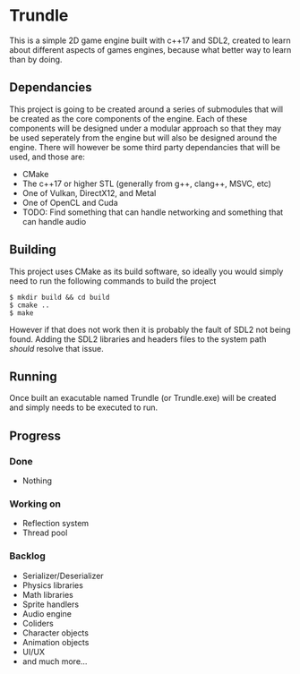 # Trundle
This is a simple 2D game engine built with c++17 and SDL2, created to learn about different aspects of games engines, because what better way to learn than by doing.

## Dependancies
This project is going to be created around a series of submodules that will be created as the core components of the engine. Each of these components will be designed under a modular approach so that they may be used seperately from the engine but will also be designed around the engine.
There will however be some third party dependancies that will be used, and those are:
* CMake
* The c++17 or higher STL (generally from g++, clang++, MSVC, etc)
* One of Vulkan, DirectX12, and Metal
* One of OpenCL and Cuda
* TODO: Find something that can handle networking and something that can handle audio

## Building
This project uses CMake as its build software, so ideally you would simply need to run the following commands to build the project
```
$ mkdir build && cd build
$ cmake ..
$ make
```
However if that does not work then it is probably the fault of SDL2 not being found. Adding the SDL2 libraries and headers files to the system path _should_ resolve that issue.

## Running
Once built an exacutable named Trundle (or Trundle.exe) will be created and simply needs to be executed to run.

## Progress
### Done
* Nothing

### Working on
* Reflection system
* Thread pool

### Backlog
* Serializer/Deserializer
* Physics libraries
* Math libraries
* Sprite handlers
* Audio engine
* Coliders
* Character objects
* Animation objects
* UI/UX
* and much more...
